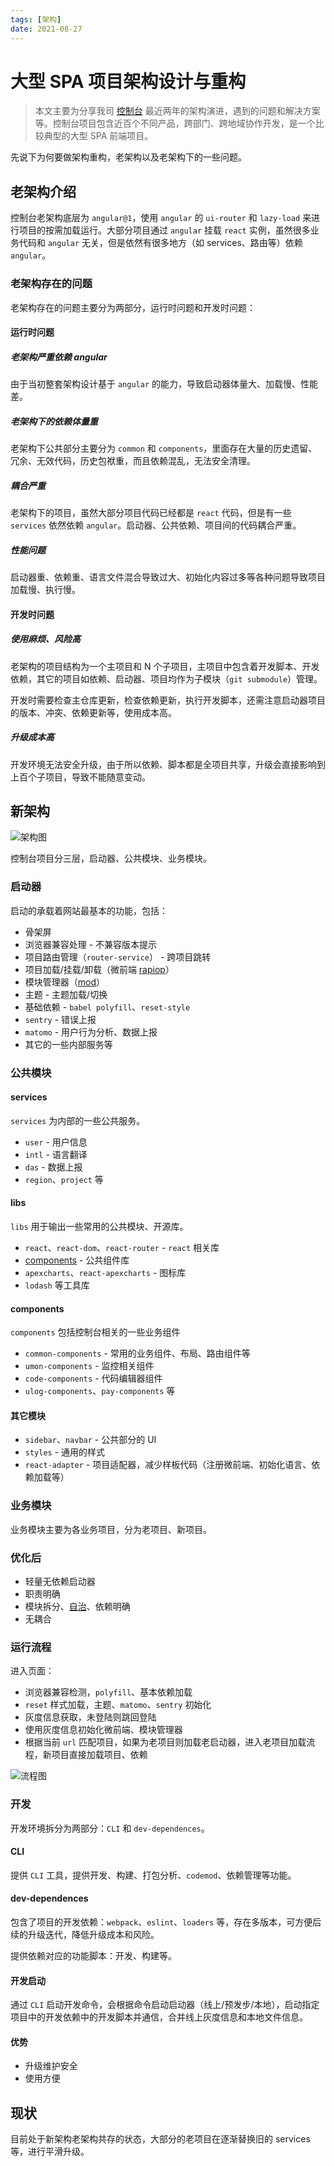 ```yaml
---
tags: [架构]
date: 2021-08-27
---
```


# 大型 SPA 项目架构设计与重构

> 本文主要为分享我司 [控制台](https://console.ucloud.cn/) 最近两年的架构演进，遇到的问题和解决方案等。控制台项目包含近百个不同产品，跨部门、跨地域协作开发，是一个比较典型的大型 SPA 前端项目。

先说下为何要做架构重构，老架构以及老架构下的一些问题。

## 老架构介绍

控制台老架构底层为 `angular@1`，使用 `angular` 的 `ui-router` 和 `lazy-load` 来进行项目的按需加载运行。大部分项目通过 `angular` 挂载 `react` 实例，虽然很多业务代码和 `angular` 无关，但是依然有很多地方（如 services、路由等）依赖 `angular`。

### 老架构存在的问题

老架构存在的问题主要分为两部分，运行时问题和开发时问题：

#### 运行时问题

##### 老架构严重依赖 angular

由于当初整套架构设计基于 `angular` 的能力，导致启动器体量大、加载慢、性能差。

##### 老架构下的依赖体量重

老架构下公共部分主要分为 `common` 和 `components`，里面存在大量的历史遗留、冗余、无效代码，历史包袱重，而且依赖混乱，无法安全清理。

##### 耦合严重

老架构下的项目，虽然大部分项目代码已经都是 `react` 代码，但是有一些 `services` 依然依赖 `angular`。启动器、公共依赖、项目间的代码耦合严重。

##### 性能问题

启动器重、依赖重、语言文件混合导致过大、初始化内容过多等各种问题导致项目加载慢、执行慢。

#### 开发时问题

##### 使用麻烦、风险高

老架构的项目结构为一个主项目和 N 个子项目，主项目中包含着开发脚本、开发依赖，其它的项目如依赖、启动器、项目均作为子模块（`git submodule`）管理。

开发时需要检查主仓库更新，检查依赖更新，执行开发脚本，还需注意启动器项目的版本、冲突、依赖更新等，使用成本高。

##### 升级成本高

开发环境无法安全升级，由于所以依赖、脚本都是全项目共享，升级会直接影响到上百个子项目，导致不能随意变动。

## 新架构

![架构图](https://stg.heyfe.org/images/blog-2021-console-architecture-84.png)

控制台项目分三层，启动器、公共模块、业务模块。

### 启动器

启动的承载着网站最基本的功能，包括：

-   骨架屏
-   浏览器兼容处理 - 不兼容版本提示
-   项目路由管理（`router-service`） - 跨项目跳转
-   项目加载/挂载/卸载（微前端 [rapiop](https://github.com/rapiop/rapiop)）
-   模块管理器（[mod](https://rapiop.github.io/mod/#/)）
-   主题 - 主题加载/切换
-   基础依赖 - `babel polyfill`、`reset-style`
-   `sentry` - 错误上报
-   `matomo` - 用户行为分析、数据上报
-   其它的一些内部服务等

### 公共模块

#### services

`services` 为内部的一些公共服务。

-   `user` - 用户信息
-   `intl` - 语言翻译
-   `das` - 数据上报
-   `region`、`project` 等

#### libs

`libs` 用于输出一些常用的公共模块、开源库。

-   `react`、`react-dom`、`react-router` - `react` 相关库
-   [components](https://ucloud-fe.github.io/react-components/) - 公共组件库
-   `apexcharts`、`react-apexcharts` - 图标库
-   `lodash` 等工具库

#### components

`components` 包括控制台相关的一些业务组件

-   `common-components` - 常用的业务组件、布局、路由组件等
-   `umon-components` - 监控相关组件
-   `code-components` - 代码编辑器组件
-   `ulog-components`、`pay-components` 等

#### 其它模块

-   `sidebar`、`navbar` - 公共部分的 UI
-   `styles` - 通用的样式
-   `react-adapter` - 项目适配器，减少样板代码（注册微前端、初始化语言、依赖加载等）

### 业务模块

业务模块主要为各业务项目，分为老项目、新项目。

### 优化后

-   轻量无依赖启动器
-   职责明确
-   模块拆分、[自治](https://rapiop.github.io/mod/#/background?id=%e6%a8%a1%e5%9d%97%e7%9a%84%e8%87%aa%e6%88%91%e7%ae%a1%e7%90%86)、依赖明确
-   无耦合

### 运行流程

进入页面：

-   浏览器兼容检测，`polyfill`、基本依赖加载
-   `reset` 样式加载，主题、`matomo`、`sentry` 初始化
-   灰度信息获取，未登陆则跳回登陆
-   使用灰度信息初始化微前端、模块管理器
-   根据当前 `url` 匹配项目，如果为老项目则加载老启动器，进入老项目加载流程，新项目直接加载项目、依赖

![流程图](https://stg.heyfe.org/images/blog-2021-console-architecture-49.png)

### 开发

开发环境拆分为两部分：`CLI` 和 `dev-dependences`。

#### CLI

提供 `CLI` 工具，提供开发、构建、打包分析、`codemod`、依赖管理等功能。

#### dev-dependences

包含了项目的开发依赖：`webpack`、`eslint`、`loaders` 等，存在多版本，可方便后续的升级迭代，降低升级成本和风险。

提供依赖对应的功能脚本：开发、构建等。

#### 开发启动

通过 `CLI` 启动开发命令，会根据命令启动启动器（线上/预发步/本地），启动指定项目中的开发依赖中的开发脚本并通信，合并线上灰度信息和本地文件信息。

#### 优势

-   升级维护安全
-   使用方便

## 现状

目前处于新架构老架构共存的状态，大部分的老项目在逐渐替换旧的 services 等，进行平滑升级。
